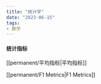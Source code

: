 ```yaml
---
title: "统计学"
date: "2023-06-15"
tags:
- 数学
---
```


#### 统计指标
[[permanent/平均指标|平均指标]]

[[permanent/F1 Metrics|F1 Metrics]]